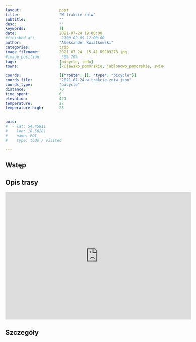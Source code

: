 ```yaml
---
layout:                 post
title:                  "W trakcie żniw"
subtitle:               ""
desc:                   ""
keywords:               []
date:                   2021-07-24 19:00:00
#finished_at:            2100-02-09 12:00:00
author:                 "Aleksander Kwiatkowski"
categories:             trip
image_filename:         2021_07_24__15_41_DSC03273.jpg
#image_position:         50% 70%
tags:                   [bicycle, todo]
towns:                  [kujawsko_pomorskie, jablonowo_pomorskie, swiecie_nad_osa, gruta, radzyn_chelminski, wabrzezno, pluznica, kowalewo_pomorskie]

coords:                 [{"route": [], "type": "bicycle"}]
coords_file:            "2021-07-24-w-trakcie-zniw.json"
coords_type:            "bicycle"
distance:               70
time_spent:             6
elevation:              421
temperature:            27
temperature-high:       28


pois:
#  - lat: 54.45911
#    lon: 18.56281
#    name: POI
#    type: todo / visited

---
```



## Wstęp

## Opis trasy

<iframe height='405' width='590' frameborder='0' allowtransparency='true' scrolling='no' src='https://www.strava.com/activities/5680381158/embed/11fb3d1f7d60193dbdfcf9ed9e15e6181e7100f9'></iframe>

## Szczegóły
